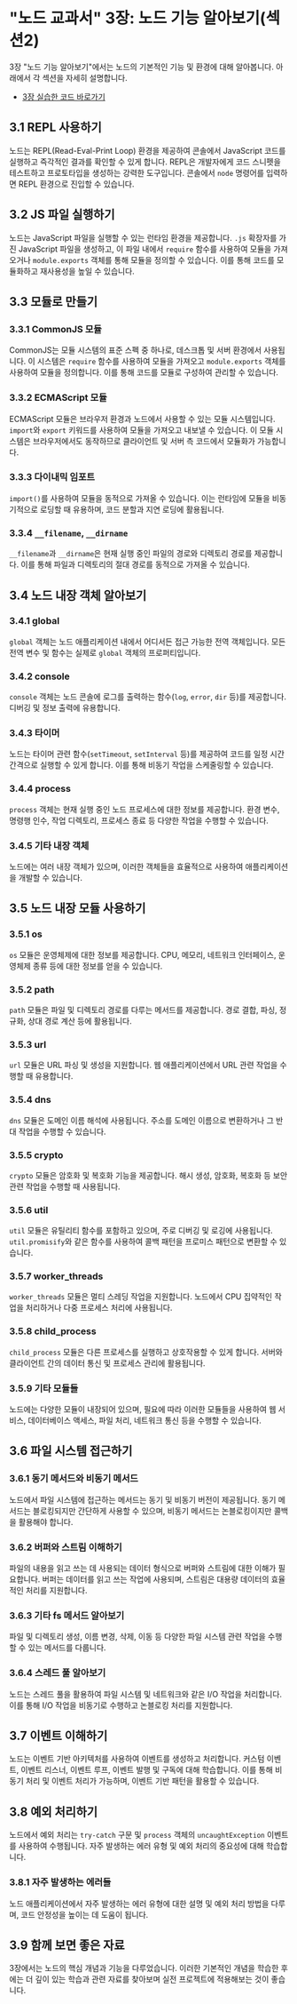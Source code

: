 # "노드 교과서" 3장: 노드 기능 알아보기(섹션2)

3장 "노드 기능 알아보기"에서는 노드의 기본적인 기능 및 환경에 대해 알아봅니다. 아래에서 각 섹션을 자세히 설명합니다.
- [3장 실습한 코드 바로가기](https://github.com/malangtofu/Node.js-textbook/tree/main/ch03)

## 3.1 REPL 사용하기

노드는 REPL(Read-Eval-Print Loop) 환경을 제공하여 콘솔에서 JavaScript 코드를 실행하고 즉각적인 결과를 확인할 수 있게 합니다. REPL은 개발자에게 코드 스니펫을 테스트하고 프로토타입을 생성하는 강력한 도구입니다. 콘솔에서 `node` 명령어를 입력하면 REPL 환경으로 진입할 수 있습니다.

## 3.2 JS 파일 실행하기

노드는 JavaScript 파일을 실행할 수 있는 런타임 환경을 제공합니다. `.js` 확장자를 가진 JavaScript 파일을 생성하고, 이 파일 내에서 `require` 함수를 사용하여 모듈을 가져오거나 `module.exports` 객체를 통해 모듈을 정의할 수 있습니다. 이를 통해 코드를 모듈화하고 재사용성을 높일 수 있습니다.

## 3.3 모듈로 만들기

### 3.3.1 CommonJS 모듈

CommonJS는 모듈 시스템의 표준 스펙 중 하나로, 데스크톱 및 서버 환경에서 사용됩니다. 이 시스템은 `require` 함수를 사용하여 모듈을 가져오고 `module.exports` 객체를 사용하여 모듈을 정의합니다. 이를 통해 코드를 모듈로 구성하여 관리할 수 있습니다.

### 3.3.2 ECMAScript 모듈

ECMAScript 모듈은 브라우저 환경과 노드에서 사용할 수 있는 모듈 시스템입니다. `import`와 `export` 키워드를 사용하여 모듈을 가져오고 내보낼 수 있습니다. 이 모듈 시스템은 브라우저에서도 동작하므로 클라이언트 및 서버 측 코드에서 모듈화가 가능합니다.

### 3.3.3 다이내믹 임포트

`import()`를 사용하여 모듈을 동적으로 가져올 수 있습니다. 이는 런타임에 모듈을 비동기적으로 로딩할 때 유용하며, 코드 분할과 지연 로딩에 활용됩니다.

### 3.3.4 `__filename`, `__dirname`

`__filename`과 `__dirname`은 현재 실행 중인 파일의 경로와 디렉토리 경로를 제공합니다. 이를 통해 파일과 디렉토리의 절대 경로를 동적으로 가져올 수 있습니다.

## 3.4 노드 내장 객체 알아보기

### 3.4.1 global

`global` 객체는 노드 애플리케이션 내에서 어디서든 접근 가능한 전역 객체입니다. 모든 전역 변수 및 함수는 실제로 `global` 객체의 프로퍼티입니다.

### 3.4.2 console

`console` 객체는 노드 콘솔에 로그를 출력하는 함수(`log`, `error`, `dir` 등)를 제공합니다. 디버깅 및 정보 출력에 유용합니다.

### 3.4.3 타이머

노드는 타이머 관련 함수(`setTimeout`, `setInterval` 등)를 제공하여 코드를 일정 시간 간격으로 실행할 수 있게 합니다. 이를 통해 비동기 작업을 스케줄링할 수 있습니다.

### 3.4.4 process

`process` 객체는 현재 실행 중인 노드 프로세스에 대한 정보를 제공합니다. 환경 변수, 명령행 인수, 작업 디렉토리, 프로세스 종료 등 다양한 작업을 수행할 수 있습니다.

### 3.4.5 기타 내장 객체

노드에는 여러 내장 객체가 있으며, 이러한 객체들을 효율적으로 사용하여 애플리케이션을 개발할 수 있습니다.

## 3.5 노드 내장 모듈 사용하기

### 3.5.1 os

`os` 모듈은 운영체제에 대한 정보를 제공합니다. CPU, 메모리, 네트워크 인터페이스, 운영체제 종류 등에 대한 정보를 얻을 수 있습니다.

### 3.5.2 path

`path` 모듈은 파일 및 디렉토리 경로를 다루는 메서드를 제공합니다. 경로 결합, 파싱, 정규화, 상대 경로 계산 등에 활용됩니다.

### 3.5.3 url

`url` 모듈은 URL 파싱 및 생성을 지원합니다. 웹 애플리케이션에서 URL 관련 작업을 수행할 때 유용합니다.

### 3.5.4 dns

`dns` 모듈은 도메인 이름 해석에 사용됩니다. 주소를 도메인 이름으로 변환하거나 그 반대 작업을 수행할 수 있습니다.

### 3.5.5 crypto

`crypto` 모듈은 암호화 및 복호화 기능을 제공합니다. 해시 생성, 암호화, 복호화 등 보안 관련 작업을 수행할 때 사용됩니다.

### 3.5.6 util

`util` 모듈은 유틸리티 함수를 포함하고 있으며, 주로 디버깅 및 로깅에 사용됩니다. `util.promisify`와 같은 함수를 사용하여 콜백 패턴을 프로미스 패턴으로 변환할 수 있습니다.

### 3.5.7 worker_threads

`worker_threads` 모듈은 멀티 스레딩 작업을 지원합니다. 노드에서 CPU 집약적인 작업을 처리하거나 다중 프로세스 처리에 사용됩니다.

### 3.5.8 child_process

`child_process` 모듈은 다른 프로세스를 실행하고 상호작용할 수 있게 합니다. 서버와 클라이언트 간의 데이터 통신 및 프로세스 관리에 활용됩니다.

### 3.5.9 기타 모듈들

노드에는 다양한 모듈이 내장되어 있으며, 필요에 따라 이러한 모듈들을 사용하여 웹 서비스, 데이터베이스 액세스, 파일 처리, 네트워크 통신 등을 수행할 수 있습니다.

## 3.6 파일 시스템 접근하기

### 3.6.1 동기 메서드와 비동기 메서드

노드에서 파일 시스템에 접근하는 메서드는 동기 및 비동기 버전이 제공됩니다. 동기 메서드는 블로킹되지만 간단하게 사용할 수 있으며, 비동기 메서드는 논블로킹이지만 콜백을 활용해야 합니다.

### 3.6.2 버퍼와 스트림 이해하기

파일의 내용을 읽고 쓰는 데 사용되는 데이터 형식으로 버퍼와 스트림에 대한 이해가 필요합니다. 버퍼는 데이터를 읽고 쓰는 작업에 사용되며, 스트림은 대용량 데이터의 효율적인 처리를 지원합니다.

### 3.6.3 기타 fs 메서드 알아보기

파일 및 디렉토리 생성, 이름 변경, 삭제, 이동 등 다양한 파일 시스템 관련 작업을 수행할 수 있는 메서드를 다룹니다.

### 3.6.4 스레드 풀 알아보기

노드는 스레드 풀을 활용하여 파일 시스템 및 네트워크와 같은 I/O 작업을 처리합니다. 이를 통해 I/O 작업을 비동기로 수행하고 논블로킹 처리를 지원합니다.

## 3.7 이벤트 이해하기

노드는 이벤트 기반 아키텍처를 사용하여 이벤트를 생성하고 처리합니다. 커스텀 이벤트, 이벤트 리스너, 이벤트 루프, 이벤트 발행 및 구독에 대해 학습합니다. 이를 통해 비동기 처리 및 이벤트 처리가 가능하며, 이벤트 기반 패턴을 활용할 수 있습니다.

## 3.8 예외 처리하기

노드에서 예외 처리는 `try-catch` 구문 및 `process` 객체의 `uncaughtException` 이벤트를 사용하여 수행됩니다. 자주 발생하는 에러 유형 및 예외 처리의 중요성에 대해 학습합니다.

### 3.8.1 자주 발생하는 에러들

노드 애플리케이션에서 자주 발생하는 에러 유형에 대한 설명 및 예외 처리 방법을 다루며, 코드 안정성을 높이는 데 도움이 됩니다.

## 3.9 함께 보면 좋은 자료

3장에서는 노드의 핵심 개념과 기능을 다루었습니다. 이러한 기본적인 개념을 학습한 후에는 더 깊이 있는 학습과 관련 자료를 찾아보며 실전 프로젝트에 적용해보는 것이 좋습니다.
